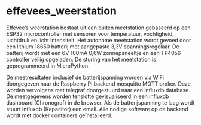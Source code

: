 # effevees_weerstation
Effevee’s weerstation bestaat uit een buiten meetstation gebaseerd op een ESP32 microcontroller met sensoren voor temperatuur, vochtigheid, luchtdruk en licht intensiteit. Het autonome meetstation wordt gevoed door een lithium 18650 batterij met aangepaste 3,3V spanningsregelaar. De batterij wordt met een 6V 100mA 0,6W zonnepaneeltje en een TP4056 controller veilig opgeladen. De sturing van het meetstation is geprogrammeerd in MicroPython.

De meetresultaten inclusief de batterijspanning worden via WiFi doorgegeven naar de Raspberry Pi backend mosquitto MQTT broker. Deze worden vervolgens met telegraf doorgestuurd naar een influxdb database. De meetgegevens worden tenslotte gevisualiseerd in een influxdb dashboard (Chronograf) in de browser. Als de batterijspanning te laag wordt stuurt influxdb (Kapacitor) een email. Alle nodige software op de backend wordt met docker containers geïnstalleerd.
